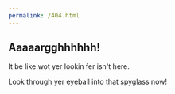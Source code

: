 ```yaml
---
permalink: /404.html
---
```

## Aaaaargghhhhhh!

It be like wot yer lookin fer isn't here.

Look through yer eyeball into that spyglass now!
